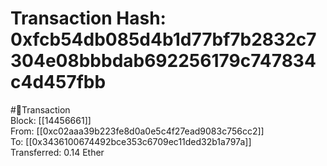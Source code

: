 
Transaction Hash: 0xfcb54db085d4b1d77bf7b2832c7304e08bbbdab692256179c747834c4d457fbb
====================================================================================
  
#💸Transaction  
Block: [[14456661]]  
From: [[0xc02aaa39b223fe8d0a0e5c4f27ead9083c756cc2]]  
To: [[0x3436100674492bce353c6709ec11ded32b1a797a]]  
Transferred: 0.14 Ether